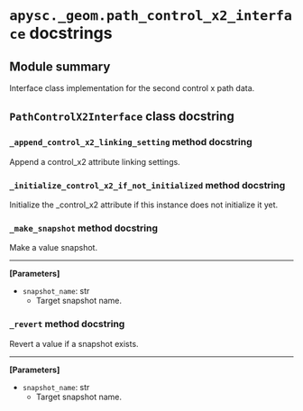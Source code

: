 # `apysc._geom.path_control_x2_interface` docstrings

## Module summary

Interface class implementation for the second control x path data.

## `PathControlX2Interface` class docstring

### `_append_control_x2_linking_setting` method docstring

Append a control_x2 attribute linking settings.

### `_initialize_control_x2_if_not_initialized` method docstring

Initialize the _control_x2 attribute if this instance does not initialize it yet.

### `_make_snapshot` method docstring

Make a value snapshot.<hr>

**[Parameters]**

- `snapshot_name`: str
  - Target snapshot name.

### `_revert` method docstring

Revert a value if a snapshot exists.<hr>

**[Parameters]**

- `snapshot_name`: str
  - Target snapshot name.
